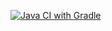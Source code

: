 [![Java CI with Gradle](https://github.com/Wassupjes/Selenide/actions/workflows/gradle.yml/badge.svg)](https://github.com/Wassupjes/Selenide/actions/workflows/gradle.yml)